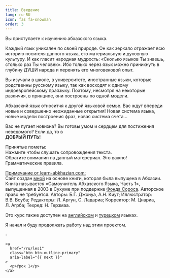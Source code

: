 ```yaml
---
title: Введение
lang: ru-RU
icon: fas fa-snowman
order: 3
---
```


<p>
Вы
приступаете
к
изучению
абхазского
языка.
</p>

<p>
Каждый
язык
уникален
по
своей
природе.
Он
как
зеркало
отражает
всю
историю
носителя
данного
языка,
его
материальную
и
духовную
культуру.
И
как
гласит
народная
мудрость:
«Сколько
языков
Ты
знаешь,
столько
раз
Ты
человек».
Ибо
только
через
язык
можно
приникнуть
в
глубину
ДУШИ
народа
и
перенять
его
многовековой
опыт.
</p>

<p>
Вы
изучали
в
школе,
в
университете,
иностранные
языки,
которые
родственны
русскому
языку,
так
как
восходят
к
одному
индоевропейскому
праязыку.
Поэтому,
несмотря
на
некоторые
различия,
в
принципе,
они
построены
по
одной
модели.
</p>

<p>
Абхазский
язык
относитчя
к
другой
языковой
семье.
Вас
ждут
впереди
новые
и
совершенно
неожиданные
открытия!
Новая
система
языка,
новые
модели
построения
фраз,
новая
система
счета...
</p>

<p>
Вас
не
пугает
новизна?
Вы
готовы
умом
и
сердцем
для
постижения
неведомого?
Если
да,
то
в<br />
<b>ДОБРЫЙ
ПУТЬ!</b>
</p>

<p>Принятые
пометы:<br />
<i class="fas fa-volume-low audio-link"></i>
Нажмите
чтобы
слушать
сопровождения
текста.<br />
<i class="fas fa-bolt important-material"></i>
Обратите
вниманин
на
данный
матерериал.
Это
важно!<br />
<i class="fas fa-check grammar-rule"></i>
Грамматические
правила.
</p>

<p>
<u>Примечание
от learn-abkhazian.com:</u><br />
Сайт
создан
<a href="https://github.com/neilboyd/learn-abkhazian">мной</a>
на
основе
книги,
которая
была
выпущена
в
Абхазии.
Книга
называется
«Самоучитель
Абхазского
Языка, Часть 1»,
выпущенная
в
2003
в
Сухуме
при
поддержке
<a href="https://www.soros.org">Фонда
Сороса</a>.
Авторское
право
не
требуется.
Авторы:
Б.Г. Джонуа,
А.Н. Киут;
Иллюстратор:
В.В. Воуба;
Редакторы:
Л. Аргун,
С. Ладариа;
Корректор:
М. Цнариа,
Л. Агрба;
Техред:
Н. Герзмаа.
</p>

<p>
Это
курс
также
доступен
на
<a href="/about-en">английском</a>
и
<a href="/about-tr">турецком</a>
языках.
</p>

<p>
Я
начал
и
буду
продолжать
работу
над
этим
проектом.</p>

<nav class="post-navigation d-flex justify-content-between" aria-label="Post Navigation">
    <div class="btn btn-outline-primary disabled" aria-label="{{ previous }}">
      <p>-</p>
    </div>

    <a
      href="/ru/les1"
      class="btn btn-outline-primary"
      aria-label="{{ next }}"
    >
      <p>Урок 1</p>
    </a>
</nav>
